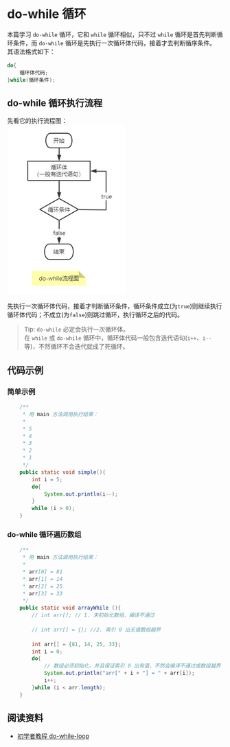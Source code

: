# do-while 循环

本篇学习 `do-while` 循环，它和 `while` 循环相似，只不过 `while` 循环是首先判断循环条件，而 `do-while` 循环是先执行一次循环体代码，接着才去判断循序条件。  
其语法格式如下：

```java
do{
    循环体代码;
}while(循环条件);
```

## do-while 循环执行流程

先看它的执行流程图：  
![do-while流程图](../../imgs/do-while流程图.jpg)

先执行一次循环体代码，接着才判断循环条件，循环条件成立(为`true`)则继续执行循环体代码；不成立(为`false`)则跳过循环，执行循环之后的代码。

> Tip: `do-while` 必定会执行一次循环体。  
> 在 `while` 或 `do-while` 循环中，循环体代码一般包含迭代语句(`i++`、`i--`等)，不然循环不会迭代就成了死循环。

## 代码示例

### 简单示例

```java
    /**
     * 用 main 方法调用执行结果：
     *
     * 5
     * 4
     * 3
     * 2
     * 1
     */
    public static void simple(){
        int i = 5;
        do{
            System.out.println(i--);
        }
        while (i > 0);
    }
```

### do-while 循环遍历数组

```java
    /**
     * 用 main 方法调用执行结果：
     *
     * arr[0] = 81
     * arr[1] = 14
     * arr[2] = 25
     * arr[3] = 33
     */
    public static void arrayWhile (){
        // int arr[]; // 1. 未初始化数组，编译不通过

        // int arr[] = {}; //2. 索引 0 出无值数组越界

        int arr[] = {81, 14, 25, 33};
        int i = 0;
        do{
            // 数组必须初始化，并且保证索引 0 出有值，不然会编译不通过或数组越界
            System.out.println("arr[" + i + "] = " + arr[i]);
            i++;
        }while (i < arr.length);
    }
```

## 阅读资料

- [初学者教程 do-while-loop](https://beginnersbook.com/2015/03/do-while-loop-in-java-with-example/)
